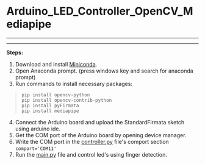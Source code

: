 # Arduino_LED_Controller_OpenCV_Mediapipe

---
---
**Steps:**

 1. Download  and install [Miniconda](https://conda.io/en/latest/miniconda.html?highlight=conda).
 2. Open Anaconda prompt. (press windows key and search for anaconda prompt)
 3.  Run commands to install necessary packages:

>     pip install opencv-python
>     pip install opencv-contrib-python
>     pip install pyFirmata
>     pip install mediapipe

4. Connect the Arduino board and upload the StandardFirmata sketch using arduino ide.
5. Get the COM port of the Arduino board by opening device manager.
6. Write the COM port in the [controller.py](https://github.com/abirmunna/Arduino_LED_Controller_OpenCV_Mediapipe/blob/main/controller.py) file's comport section `comport='COM11'`
7. Run the [main.py](https://github.com/abirmunna/Arduino_LED_Controller_OpenCV_Mediapipe/blob/main/main.py) file and control led's using finger detection. 
		 


